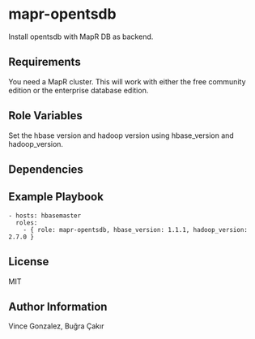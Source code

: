 mapr-opentsdb
=========

Install opentsdb with MapR DB as backend.

Requirements
------------

You need a MapR cluster. This will work with either the free community edition or the enterprise database edition.

Role Variables
--------------

Set the hbase version and hadoop version using hbase_version and hadoop_version.

Dependencies
------------



Example Playbook
----------------

	- hosts: hbasemaster
	  roles:
	    - { role: mapr-opentsdb, hbase_version: 1.1.1, hadoop_version: 2.7.0 }

License
-------

MIT

Author Information
------------------

Vince Gonzalez, Buğra Çakır
